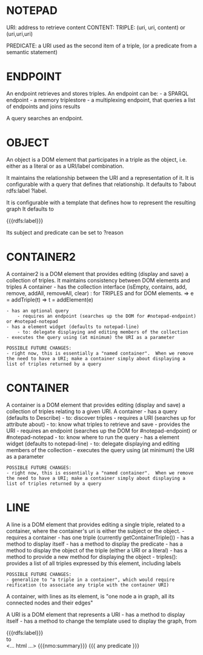 NOTEPAD
=======

URI: address to retrieve content
CONTENT:
TRIPLE: (uri, uri, content)  or (uri,uri,uri)

PREDICATE: a URI used as the second item of a triple, (or a predicate from a semantic statement)


ENDPOINT
========
An endpoint retrieves and stores triples.
An endpoint can be:
    - a SPARQL endpoint
    - a memory triplestore
    - a multiplexing endpoint, that queries a list of endpoints and joins results

A query searches an endpoint.

OBJECT
======
An object is a DOM element that participates in a triple as the object, i.e. either as a literal or as a URI/label combination.

It maintains the relationship between the URI and a representation of it.
It is configurable with a query that defines that relationship.
It defaults to ?about rdfs:label ?label.

It is configurable with a template that defines how to represent the resulting graph
It defaults to <div>{{{rdfs:label}}}</div>

Its subject and predicate can be set to ?reason

CONTAINER2
=========
A container2 is a DOM element that provides editing (display and save) a collection of triples.
It maintains consistency between DOM elements and triples
A container
    - has the collection interface (isEmpty, contains, add, remove, addAll, removeAll, clear) :  for TRIPLES and for DOM elements.
    =>  e = addTriple(t)
    =>  t = addElement(e)

    - has an optional query
        - requires an endpoint (searches up the DOM for #notepad-endpoint) or #notepad-notepad
    - has a element widget (defaults to notepad-line)
        - to: delegate displaying and editing members of the collection
    - executes the query using (at minimum) the URI as a parameter

    POSSIBLE FUTURE CHANGES:
    - right now, this is essentially a "named container".  When we remove the need to have a URI; make a container simply about displaying a list of triples returned by a query


CONTAINER
=========
A container is a DOM element that provides editing (display and save) a collection of triples relating to a given URI.
A container
    - has a query (defaults to Describe)
        - to: discover triples
    - requires a URI (searches up for attribute about)
        - to: know what triples to retrieve and save
        - provides the URI
    - requires an endpoint (searches up the DOM for #notepad-endpoint) or #notepad-notepad
        - to: know where to run the query
    - has a element widget (defaults to notepad-line)
        - to: delegate displaying and editing members of the collection
    - executes the query using (at minimum) the URI as a parameter

    POSSIBLE FUTURE CHANGES:
    - right now, this is essentially a "named container".  When we remove the need to have a URI; make a container simply about displaying a list of triples returned by a query


LINE
====
A line is a DOM element that provides editing a single triple, related to a container, where the container's uri is either the subject or the object.
    - requires a container
    - has one triple (currently getContainerTriple())
    - has a method to display itself
        - has a method to display the predicate
        - has a method to display the object of the triple (either a URI or a literal)
            - has a method to provide a new method for displaying the object
    - triples(): provides a list of all triples expressed by this element, including labels

    POSSIBLE FUTURE CHANGES:
    - generalize to "a triple in a container", which would require reification (to associate any triple with the container URI)

A container, with lines as its element, is "one node a in graph, all its connected nodes and their edges"



A URI is a DOM element that represents a URI
    - has a method to display itself
        - has a method to change the template used to display the graph, from <div>{{{rdfs:label}}}</div>  to  <div> <... html ...> {{{nmo:summary}}} {{{ any predicate }}}</div>
